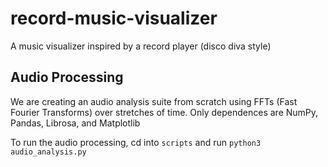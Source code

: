 # record-music-visualizer
A music visualizer inspired by a record player (disco diva style)


## Audio Processing 

We are creating an audio analysis suite from scratch using FFTs (Fast Fourier Transforms) over stretches of time.
Only dependences are NumPy, Pandas, Librosa, and Matplotlib

To run the audio processing, cd into `scripts` and run `python3 audio_analysis.py`
